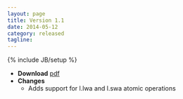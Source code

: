 ```yaml
---
layout: page
title: Version 1.1
date: 2014-05-12
category: released
tagline: 
---
```

{% include JB/setup %}
 - **Download** [pdf](https://raw.githubusercontent.com/openrisc/doc/master/openrisc-arch-1.1-rev0.pdf)
 - **Changes**
    - Adds support for l.lwa and l.swa atomic operations


